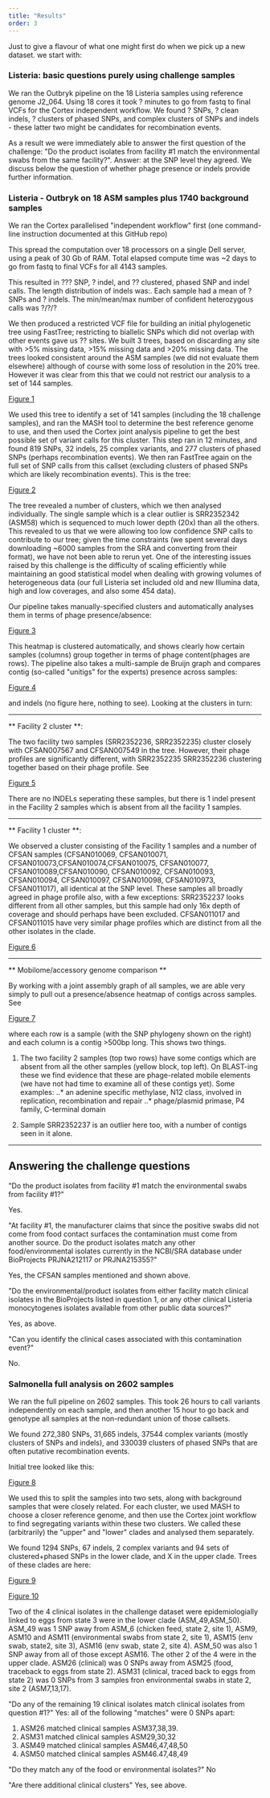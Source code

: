 ```yaml
---
title: "Results"
order: 3
---
```



Just to give a flavour of what one might first do when we pick up a new dataset. we start with:


### Listeria: basic questions purely using challenge samples


We ran the Outbryk pipeline on the 18 Listeria samples using reference genome J2_064. Using 18 cores it took ? minutes to go from fastq to final VCFs for the Cortex independent workflow. We found ? SNPs, ? clean indels, ? clusters of phased SNPs, and  complex clusters of SNPs and indels - these latter two might be candidates for recombination events. 

As a result we were immediately able to answer the first question of the challenge: "Do the product isolates from facility #1 match the environmental swabs from the same facility?". Answer: at the SNP level they agreed. We discuss below the question of whether phage presence or indels provide further information.


### Listeria - Outbryk on 18 ASM samples plus 1740 background samples



We ran the Cortex parallelised "independent workflow" first (one command-line instruction documented at this GitHub repo)	


This spread the computation over 18 processors on a single Dell server, using a peak of 30 Gb of RAM. 
Total elapsed compute time was ~2 days to go from fastq to final VCFs for all 4143 samples.

This resulted in ??? SNP, ? indel, and ?? clustered, phased SNP and indel calls.
The length distribution of indels was:. Each sample had a mean of ? SNPs and ? indels. The min/mean/max number of confident heterozygous calls was ?/?/?


We then produced a restricted VCF file for building an initial phylogenetic tree using FastTree; restricting to biallelic SNPs which did not overlap with other events gave us ?? sites. We built 3 trees, based on discarding any site with >5% missing data, >15% missing data and >20% missing data. The trees looked consistent around the ASM samples (we did not evaluate them elsewhere) although of course with some loss of resolution in the 20% tree. However it was clear from this that we could not restrict our analysis to a set of 144 samples.

[Figure 1](#figure-1)

We used this tree to identify a set of 141 samples (including the 18 challenge samples), and ran the MASH tool to determine the best reference genome to use, and then used the Cortex joint analysis pipeline to get the best possible set of variant calls for this cluster. This step ran in 12 minutes, and found 819 SNPs, 32 indels, 25 complex variants, and 277 clusters of phased SNPs (perhaps recombination events). We then ran FastTree again on the full set of SNP calls from this callset (excluding clusters of phased SNPs which are likely recombination events). This is the tree:

[Figure 2](#figure-2)


The tree revealed a number of clusters, which we then analysed individually. The single sample which is a clear outlier is SRR2352342 (ASM58) which is sequenced to much lower depth (20x) than all the others. This revealed to us that we were allowing too low confidence SNP calls to contribute to our tree; given the time constraints (we spent several days downloading ~6000 samples from the SRA and converting from their format), we have not been able to rerun yet. One of the interesting issues raised by this challenge is the difficulty of scaling efficiently while maintaining an good statistical model when dealing with growing volumes of heterogeneous data (our full Listeria set included old and new Illumina data, high and low coverages, and also some 454 data).

Our pipeline takes manually-specified clusters and automatically analyses them in terms of phage presence/absence:

[Figure 3](#figure-3)

This heatmap is clustered automatically, and shows clearly how certain samples (columns) group together in terms of phage content(phages are rows). The pipeline also takes a multi-sample de Bruijn graph and compares contig (so-called "unitigs" for the experts) presence across samples:

[Figure 4](#figure-4)

and indels (no figure here, nothing to see). Looking at the clusters in turn:



---
** Facility 2 cluster **:

The two facility two samples (SRR2352236, SRR2352235) cluster closely with CFSAN007567 and CFSAN007549 in the tree. However, their phage profiles are significantly different, with SRR2352235 SRR2352236 clustering together based on their phage profile. See


[Figure 5](#figure-5)

There are no INDELs seperating these samples, but there is 1 indel present in the Facility 2 samples which is absent from all the facility 1 samples.




---
** Facility 1 cluster **:

We observed a cluster consisting of the Facility 1 samples and a number of CFSAN samples (CFSAN010069, CFSAN010071, CFSAN010073,CFSAN010074,CFSAN010075, CFSAN010077, CFSAN010089,CFSAN010090, CFSAN010092, CFSAN010093, CFSAN010094, CFSAN010097, CFSAN010098, CFSAN010973, CFSAN011017), all identical at the SNP level. These samples all broadly agreed in phage profile also, with 
a few exceptions: SRR2352237 looks different from all other samples, but this sample had only 16x depth of coverage and should perhaps have been excluded. CFSAN011017 and CFSAN011015 have very similar phage profiles which are distinct from all the other isolates in the clade.


[Figure 6](#figure-6)


---
** Mobilome/accessory genome comparison **


By working with a joint assembly graph of all samples, we are able very simply to pull out a presence/absence heatmap of contigs across samples. See

[Figure 7](#figure-7)

where each row is a sample (with the SNP phylogeny shown on the right) and each column is a contig >500bp long.
 This shows two things.

 1. The two facility 2 samples (top two rows) have some contigs which are absent from all the other samples (yellow block, top left). On BLAST-ing these we find evidence that these are phage-related mobile elements (we have not had time to examine all of these contigs yet). Some examples:
 ..* an adenine specific methylase, N12 class, involved in replication, recombination and repair
 ..* phage/plasmid primase, P4 family, C-terminal domain
 
 2. Sample SRR2352237 is an outlier here too, with a number of contigs seen in it alone.




---
## Answering the challenge questions 

"Do the product isolates from facility #1 match the environmental swabs from facility #1?"

Yes.

"At facility #1, the manufacturer claims that since the positive swabs did not come from food contact surfaces the contamination must come from another source. Do the product isolates match any other food/environmental isolates currently in the NCBI/SRA database under BioProjects PRJNA212117 or PRJNA215355?"

Yes, the CFSAN samples mentioned and shown above.


"Do the environmental/product isolates from either facility match clinical isolates in the BioProjects listed in question 1, or any other clinical Listeria monocytogenes isolates available from other public data sources?"

Yes, as above.

"Can you identify the clinical cases associated with this contamination event?"

No.





### Salmonella full analysis on 2602 samples 

We ran the full pipeline on 2602 samples. This took 26 hours to call variants independently on each sample, and then another 15 hour to go back and genotype all samples at the non-redundant union of those callsets.

We found 272,380 SNPs, 31,665 indels, 37544 complex variants (mostly clusters of SNPs and indels), and 330039 clusters of phased SNPs that are often putative recombination events.

Initial tree looked like this:


[Figure 8](#figure-8)


We used this to split the samples into two sets, along with background samples that were closely related. For each cluster, we used MASH to choose a closer reference genome, and then use the Cortex joint workflow to find segregating variants within these two clusters. We called these (arbitrarily) the "upper" and "lower" clades and analysed them separately. 


We found 1294 SNPs, 67 indels, 2 complex variants and 94 sets of clustered+phased SNPs in the lower clade,
and X in the upper clade. Trees of these clades are here:


[Figure 9](#figure-9)

[Figure 10](#figure-10)


Two of the 4 clinical isolates in the challenge dataset  were epidemiologially linked to eggs from state 3 were in the lower clade (ASM_49,ASM_50). ASM_49 was 1 SNP away from ASM_6 (chicken feed, state 2, site 1), ASM9, ASM10 and ASM11 (environmental swabs from state 2, site 1),  ASM15 (env swab, state2, site 3), ASM16 (env swab, state 2, site 4). ASM_50 was also 1 SNP away from all of those except ASM16.
The other 2 of the 4 were in the upper clade. ASM26 (clinical) was 0 SNPs away from ASM25 (food, traceback to eggs from state 2). ASM31 (clinical, traced back to eggs from state 2) was 0 SNPs from 3 samples fron environmental swabs in state 2, site 2 (ASM7,13,17).


"Do any of the remaining 19 clinical isolates match clinical isolates from question #1?"
Yes: all of the following "matches" were 0 SNPs apart: 
1. ASM26 matched clinical samples ASM37,38,39.
2. ASM31 matched clinical samples ASM29,30,32
3. ASM49 matched clinical samples ASM46,47,48,50
4. ASM50 matched clinical samples ASM46.47,48,49

"Do they match any of the food or environmental isolates?"
No


"Are there additional clinical clusters"
Yes, see above.









